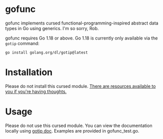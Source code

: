gofunc
======

gofunc implements cursed functional-programming-inspired abstract data types in
Go using generics. I'm so sorry, Rob.

gofunc requires Go 1.18 or above. Go 1.18 is currently only available via the
`gotip` command:

    go install golang.org/dl/gotip@latest

# Installation

Please do not install this cursed module. [There are resources available to you
if you're having thoughts.](https://www.rust-lang.org/tools/install)

# Usage

Please do not use this cursed module. You can view the documentation locally
using [gotip doc](https://pkg.go.dev/cmd/doc). Examples are provided in
gofunc_test.go.